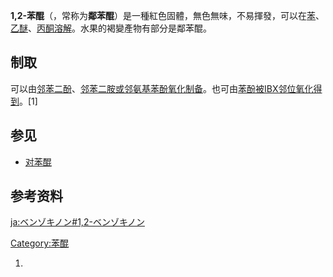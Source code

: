 **1,2-苯醌**（，常称为**鄰苯醌**）是一種紅色固體，無色無味，不易揮發，可以在[苯](../Page/苯.md "wikilink")、[乙醚](../Page/乙醚.md "wikilink")、[丙酮溶解](../Page/丙酮.md "wikilink")。水果的褐變產物有部分是鄰苯醌。

## 制取

可以由[邻苯二酚](../Page/邻苯二酚.md "wikilink")、[邻苯二胺或](../Page/邻苯二胺.md "wikilink")[邻氨基苯酚](https://zh.wikipedia.org/wiki/邻氨基苯酚 "wikilink")[氧化制备](https://zh.wikipedia.org/wiki/氧化 "wikilink")。也可由[苯酚被](../Page/苯酚.md "wikilink")[IBX邻位氧化得到](https://zh.wikipedia.org/wiki/IBX "wikilink")。\[1\]

## 参见

  - [对苯醌](https://zh.wikipedia.org/wiki/对苯醌 "wikilink")

## 参考资料

[ja:ベンゾキノン\#1,2-ベンゾキノン](https://zh.wikipedia.org/wiki/ja:ベンゾキノン#1,2-ベンゾキノン "wikilink")

[Category:苯醌](https://zh.wikipedia.org/wiki/Category:苯醌 "wikilink")

1.